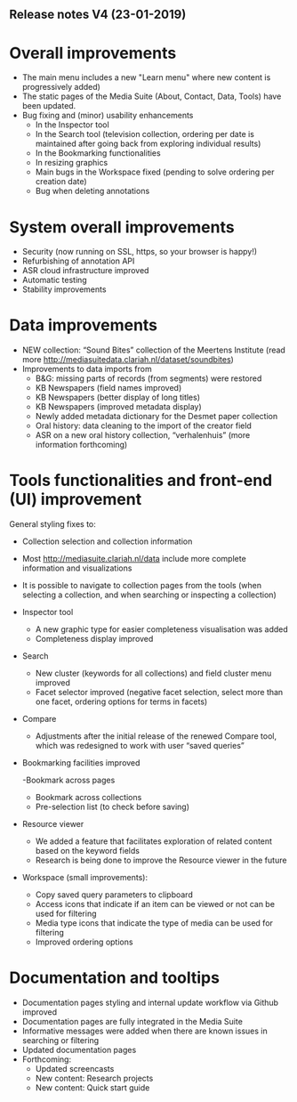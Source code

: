 Release notes V4 (23-01-2019)
---

# Overall improvements

- The main menu includes a new "Learn menu" where new content is progressively added)
- The static pages of the Media Suite (About, Contact, Data, Tools) have been updated. 
- Bug fixing and (minor) usability enhancements
  - In the Inspector tool
  - In the Search tool (television collection, ordering per date is maintained after going back from exploring individual results)
  - In the Bookmarking functionalities
  - In resizing graphics
  - Main bugs in the Workspace fixed (pending to solve ordering per creation date)
  - Bug when deleting annotations

# System overall improvements

- Security (now running on SSL, https, so your browser is happy!)
- Refurbishing of annotation API 
- ASR cloud infrastructure improved
- Automatic testing
- Stability improvements

# Data improvements

- NEW collection: “Sound Bites” collection of the Meertens Institute (read more http://mediasuitedata.clariah.nl/dataset/soundbites)
- Improvements to data imports from
  - B&G: missing parts of records (from segments) were restored
  - KB Newspapers (field names improved)
  - KB Newspapers (better display of long titles)
  - KB Newspapers (improved metadata display)
  - Newly added metadata dictionary for the Desmet paper collection
  - Oral history: data cleaning to the import of the creator field
  - ASR on a new oral history collection, “verhalenhuis” (more information forthcoming) 

# Tools functionalities and front-end (UI) improvement

General styling fixes to:

- Collection selection and collection information

- Most http://mediasuite.clariah.nl/data include more complete information and visualizations

- It is possible to navigate to collection pages from the tools (when selecting a collection, and when searching or inspecting a collection)

- Inspector tool

  - A new graphic type for easier completeness visualisation was added
  - Completeness display improved

- Search

  - New cluster (keywords for all collections) and field cluster menu improved
  - Facet selector improved (negative facet selection, select more than one facet, ordering options for terms in facets)

- Compare

  - Adjustments after the initial release of the renewed Compare tool, which was redesigned to work with user “saved queries”

- Bookmarking facilities improved

  -Bookmark across pages

  - Bookmark across collections
  - Pre-selection list (to check before saving)

- Resource viewer

  - We added a feature that facilitates exploration of related content based on the keyword fields
  - Research is being done to improve the Resource viewer in the future

- Workspace (small improvements):
  - Copy saved query parameters to clipboard
  - Access icons that indicate if an item can be viewed or not can be used for filtering 
  - Media type icons that indicate the type of media can be used for filtering 
  - Improved ordering options

# Documentation and tooltips

- Documentation pages styling and internal update workflow via Github improved
- Documentation pages are fully integrated in the Media Suite
- Informative messages were added when there are known issues in searching or filtering
- Updated documentation pages
- Forthcoming: 
  - Updated screencasts
  - New content: Research projects
  - New content: Quick start guide